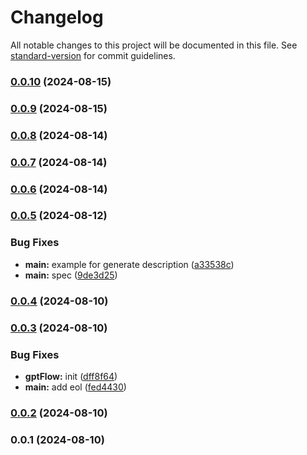 # Changelog

All notable changes to this project will be documented in this file. See [standard-version](https://github.com/conventional-changelog/standard-version) for commit guidelines.

### [0.0.10](https://github.com/snomiao/gptFlow/compare/v0.0.9...v0.0.10) (2024-08-15)

### [0.0.9](https://github.com/snomiao/gptFlow/compare/v0.0.8...v0.0.9) (2024-08-15)

### [0.0.8](https://github.com/snomiao/gptFlow/compare/v0.0.7...v0.0.8) (2024-08-14)

### [0.0.7](https://github.com/snomiao/gptFlow/compare/v0.0.6...v0.0.7) (2024-08-14)

### [0.0.6](https://github.com/snomiao/gptFlow/compare/v0.0.5...v0.0.6) (2024-08-14)

### [0.0.5](https://github.com/snomiao/gptFlow/compare/v0.0.4...v0.0.5) (2024-08-12)


### Bug Fixes

* **main:** example for generate description ([a33538c](https://github.com/snomiao/gptFlow/commit/a33538c2aa8089044c88a76a6ddc38d4c7543efe))
* **main:** spec ([9de3d25](https://github.com/snomiao/gptFlow/commit/9de3d25233297978b6df87ce538fa60dfd1fb730))

### [0.0.4](https://github.com/snomiao/gptFlow/compare/v0.0.3...v0.0.4) (2024-08-10)

### [0.0.3](https://github.com/snomiao/gptFlow/compare/v0.0.2...v0.0.3) (2024-08-10)


### Bug Fixes

* **gptFlow:** init ([dff8f64](https://github.com/snomiao/gptFlow/commit/dff8f647f759b09a5d294a28fb534199d6d40d24))
* **main:** add eol ([fed4430](https://github.com/snomiao/gptFlow/commit/fed44306e7ab075f382d6d06f22caac7cf6e5b81))

### [0.0.2](https://github.com/snomiao/gptFlow/compare/v0.0.1...v0.0.2) (2024-08-10)

### 0.0.1 (2024-08-10)

